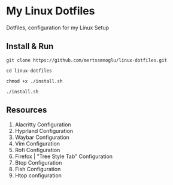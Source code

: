 # My Linux Dotfiles

Dotfiles, configuration for my Linux Setup

## Install & Run

```shell
git clone https://github.com/mertssmnoglu/linux-dotfiles.git
```

```shell
cd linux-dotfiles
```

```shell
chmod +x ./install.sh
```

```shell
./install.sh
```

## Resources

1. Alacritty Configuration
2. Hyprland Configuration
3. Waybar Configuration
4. Vim Configuration
5. Rofi Configuration
6. Firefox | "Tree Style Tab" Configuration
7. Btop Configuration
8. Fish Configuration
9. Htop configuration

